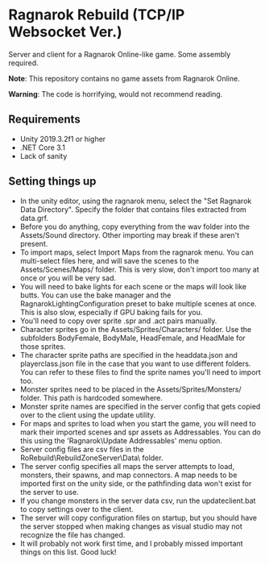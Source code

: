 # Ragnarok Rebuild (TCP/IP Websocket Ver.)

Server and client for a Ragnarok Online-like game. Some assembly required.

**Note**: This repository contains no game assets from Ragnarok Online.

**Warning**: The code is horrifying, would not recommend reading.

## Requirements

- Unity 2019.3.2f1 or higher
- .NET Core 3.1
- Lack of sanity

## Setting things up

- In the unity editor, using the ragnarok menu, select the "Set Ragnarok Data Directory". Specify the folder that contains files extracted from data.grf.
- Before you do anything, copy everything from the wav folder into the Assets/Sound directory. Other importing may break if these aren't present.
- To import maps, select Import Maps from the ragnarok menu. You can multi-select files here, and will save the scenes to the Assets/Scenes/Maps/ folder. This is very slow, don't import too many at once or you will be very sad.
- You will need to bake lights for each scene or the maps will look like butts. You can use the bake manager and the RagnarokLightingConfiguration preset to bake multiple scenes at once. This is also slow, especially if GPU baking fails for you.
- You'll need to copy over sprite .spr and .act pairs manually.
- Character sprites go in the Assets/Sprites/Characters/ folder. Use the subfolders BodyFemale, BodyMale, HeadFemale, and HeadMale for those sprites.
- The character sprite paths are specified in the headdata.json and playerclass.json file in the case that you want to use different folders. You can refer to these files to find the sprite names you'll need to import too.
- Monster sprites need to be placed in the Assets/Sprites/Monsters/ folder. This path is hardcoded somewhere.
- Monster sprite names are specified in the server config that gets copied over to the client using the update utility.
- For maps and sprites to load when you start the game, you will need to mark their imported scenes and spr assets as Addressables. You can do this using the 'Ragnarok\Update Addressables' menu option.
- Server config files are csv files in the RoRebuild\RebuildZoneServer\Data\ folder.
- The server config specifies all maps the server attempts to load, monsters, their spawns, and map connectors. A map needs to be imported first on the unity side, or the pathfinding data won't exist for the server to use.
- If you change monsters in the server data csv, run the updateclient.bat to copy settings over to the client.
- The server will copy configuration files on startup, but you should have the server stopped when making changes as visual studio may not recognize the file has changed.
- It will probably not work first time, and I probably missed important things on this list. Good luck!